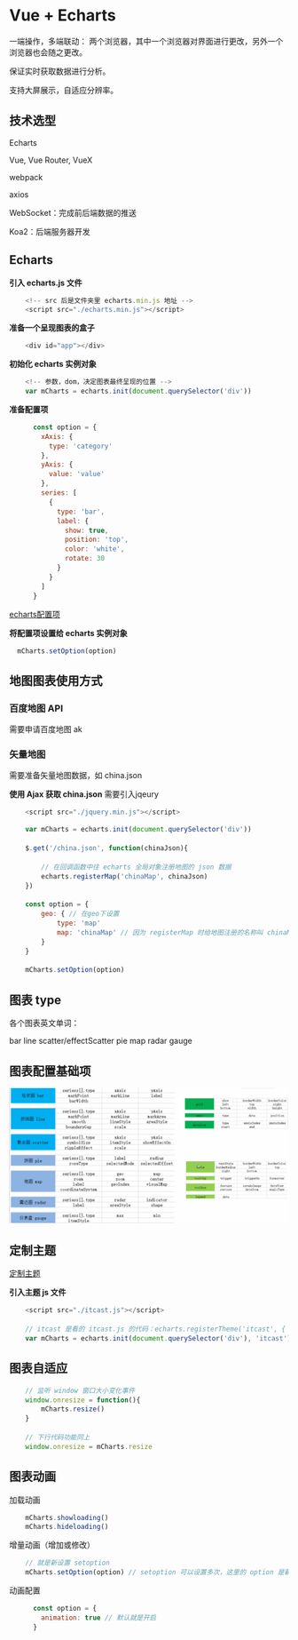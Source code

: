 # Vue + Echarts
一端操作，多端联动：
两个浏览器，其中一个浏览器对界面进行更改，另外一个浏览器也会随之更改。

保证实时获取数据进行分析。

支持大屏展示，自适应分辨率。


## 技术选型
Echarts

Vue, Vue Router, VueX

webpack

axios

WebSocket：完成前后端数据的推送

Koa2：后端服务器开发

## Echarts
<b> 引入 echarts.js 文件 </b>
```JavaScript
    <!-- src 后是文件夹里 echarts.min.js 地址 -->
    <script src="./echarts.min.js"></script>
```

<b> 准备一个呈现图表的盒子 </b>
```JavaScript
    <div id="app"></div>
```

<b> 初始化 echarts 实例对象 </b>

```JavaScript
    <!-- 参数，dom，决定图表最终呈现的位置 -->
    var mCharts = echarts.init(document.querySelector('div'))
```

<b> 准备配置项 </b>

```JavaScript
      const option = {
        xAxis: {
          type: 'category'
        },
        yAxis: {
          value: 'value'
        },
        series: [
          {
            type: 'bar',
            label: {
              show: true,
              position: 'top',
              color: 'white',
              rotate: 30
            }
          }
        ]
      }
```

[echarts配置项](https://echarts.apache.org/zh/option.html#title)

<b> 将配置项设置给 echarts 实例对象 </b>

```JavaScript
  mCharts.setOption(option)
```

## 地图图表使用方式
### 百度地图 API
需要申请百度地图 ak

### 矢量地图
需要准备矢量地图数据，如 china.json

<b>使用 Ajax 获取 china.json</b>
需要引入jqeury
```JavaScript
    <script src="./jquery.min.js"></script>
```

```JavaScript
    var mCharts = echarts.init(document.querySelector('div'))

    $.get('/china.json', function(chinaJson){

        // 在回调函数中往 echarts 全局对象注册地图的 json 数据
        echarts.registerMap('chinaMap', chinaJson)
    })

    const option = {
        geo: { // 在geo下设置
            type: 'map'
            map: 'chinaMap' // 因为 registerMap 时给地图注册的名称叫 chinaMap
        }
    }

    mCharts.setOption(option)
```


## 图表 type
各个图表英文单词：

bar  line  scatter/effectScatter  pie  map  radar  gauge

## 图表配置基础项
![图表](./img/echart.jpg)

## 定制主题
[定制主题](https://echarts.apache.org/zh/theme-builder.html)

<b>引入主题 js 文件</b>

```JavaScript
    <script src="./itcast.js"></script>

    // itcast 是看的 itcast.js 的代码：echarts.registerTheme('itcast', { 里的 itcast
    var mCharts = echarts.init(document.querySelector('div'), 'itcast')

```

## 图表自适应

```JavaScript
    // 监听 window 窗口大小变化事件
    window.onresize = function(){
        mCharts.resize()
    }

    // 下行代码功能同上
    window.onresize = mCharts.resize 
```

## 图表动画

加载动画

```JavaScript
    mCharts.showloading()
    mCharts.hideloading()
```

增量动画（增加或修改）

```JavaScript
    // 就是新设置 setoption
    mCharts.setOption(option) // setoption 可以设置多次，这里的 option 是新的，且只需要考虑到变化的部分
```

动画配置

```JavaScript
      const option = {
        animation: true // 默认就是开启
      }
```